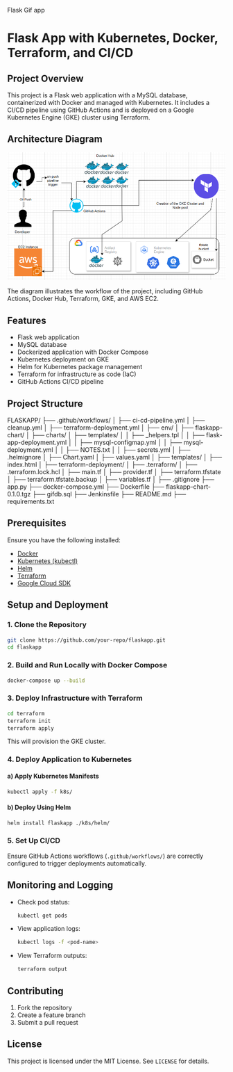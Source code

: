 Flask Gif app

# Flask App with Kubernetes, Docker, Terraform, and CI/CD

## Project Overview
This project is a Flask web application with a MySQL database, containerized with Docker and managed with Kubernetes. It includes a CI/CD pipeline using GitHub Actions and is deployed on a Google Kubernetes Engine (GKE) cluster using Terraform.

## Architecture Diagram
![Project Architecture](flaskapp-diagram.png)

The diagram illustrates the workflow of the project, including GitHub Actions, Docker Hub, Terraform, GKE, and AWS EC2.


## Features
- Flask web application
- MySQL database
- Dockerized application with Docker Compose
- Kubernetes deployment on GKE
- Helm for Kubernetes package management
- Terraform for infrastructure as code (IaC)
- GitHub Actions CI/CD pipeline

## Project Structure
FLASKAPP/ 
├── .github/workflows/ 
│ ├── ci-cd-pipeline.yml 
│ ├── cleanup.yml 
│ ├── terraform-deployment.yml 
│ 
├── env/ 
│ 
├── flaskapp-chart/ 
│ ├── charts/ 
│ ├── templates/ 
│ │ ├── _helpers.tpl 
│ │ ├── flask-app-deployment.yml 
│ │ ├── mysql-configmap.yml 
│ │ ├── mysql-deployment.yml 
│ │ ├── NOTES.txt 
│ │ ├── secrets.yml 
│ ├── .helmignore 
│ ├── Chart.yaml 
│ ├── values.yaml 
│ ├── templates/ 
│ ├── index.html 
│ ├── terraform-deployment/ 
│ ├── .terraform/ 
│ ├── .terraform.lock.hcl 
│ ├── main.tf 
│ ├── provider.tf 
│ ├── terraform.tfstate 
│ ├── terraform.tfstate.backup 
│ ├── variables.tf 
│ ├── .gitignore 
├── app.py 
├── docker-compose.yml
├── Dockerfile
├── flaskapp-chart-0.1.0.tgz
├── gifdb.sql
├── Jenkinsfile
├── README.md
├── requirements.txt


## Prerequisites
Ensure you have the following installed:
- [Docker](https://www.docker.com/get-started)
- [Kubernetes (kubectl)](https://kubernetes.io/docs/tasks/tools/install-kubectl/)
- [Helm](https://helm.sh/docs/intro/install/)
- [Terraform](https://developer.hashicorp.com/terraform/downloads)
- [Google Cloud SDK](https://cloud.google.com/sdk/docs/install)

## Setup and Deployment
### 1. Clone the Repository
```bash
git clone https://github.com/your-repo/flaskapp.git
cd flaskapp
```

### 2. Build and Run Locally with Docker Compose
```bash
docker-compose up --build
```

### 3. Deploy Infrastructure with Terraform
```bash
cd terraform
terraform init
terraform apply
```
This will provision the GKE cluster.

### 4. Deploy Application to Kubernetes
#### a) Apply Kubernetes Manifests
```bash
kubectl apply -f k8s/
```
#### b) Deploy Using Helm
```bash
helm install flaskapp ./k8s/helm/
```

### 5. Set Up CI/CD
Ensure GitHub Actions workflows (`.github/workflows/`) are correctly configured to trigger deployments automatically.

## Monitoring and Logging
- Check pod status:
  ```bash
  kubectl get pods
  ```
- View application logs:
  ```bash
  kubectl logs -f <pod-name>
  ```
- View Terraform outputs:
  ```bash
  terraform output
  ```

## Contributing
1. Fork the repository
2. Create a feature branch
3. Submit a pull request

## License
This project is licensed under the MIT License. See `LICENSE` for details.


